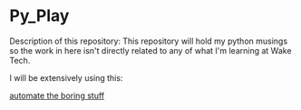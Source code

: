 # Py\_Play

Description of this repository: This repository will hold my python musings so the work in here isn't directly related to any of what I'm learning at Wake Tech.

I will be extensively using this:

[automate the boring stuff](https://automatetheboringstuff.com/) 



